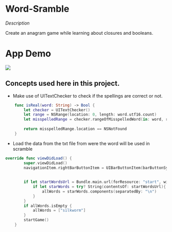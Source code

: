
# Word-Sramble

_Description_

Create an anagram game while learning about closures and booleans.


# App Demo

![](gif/WordScramble400.gif) 

Concepts used here in this project.
------------------------------------------------

- Make use of UITextChecker to check if the spellings are correct or not.
```swift
    func isReal(word: String) -> Bool {
        let checker = UITextChecker()
        let range = NSRange(location: 0, length: word.utf16.count)
        let misspelledRange = checker.rangeOfMisspelledWord(in: word, range: range, startingAt: 0, wrap: false, language: "en")
        
        return misspelledRange.location == NSNotFound
    }
```

- Load the data from the txt file from were the word will be used in scramble
```swift
override func viewDidLoad() {
        super.viewDidLoad()
        navigationItem.rightBarButtonItem = UIBarButtonItem(barButtonSystemItem: .add, target: self, action: #selector(promptForAnswer))
        
        
        if let startWordsUrl = Bundle.main.url(forResource: "start", withExtension: "txt") {
            if let starWords = try? String(contentsOf: startWordsUrl){
                allWords = starWords.components(separatedBy: "\n")
            }
        }
        if allWords.isEmpty {
            allWords = ["silkworm"]
        }
        startGame()
    }
```


